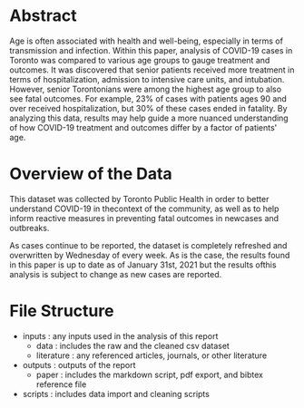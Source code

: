 # Abstract
Age is often associated with health and well-being, especially in terms of transmission and infection. Within this paper, analysis of COVID-19 cases in Toronto was compared to various age groups to gauge treatment and outcomes. It was discovered that senior patients received more treatment in terms of hospitalization, admission to intensive care units, and intubation. However, senior Torontonians were among the highest age group to also see fatal outcomes. For example, 23% of cases with patients ages 90 and over received hospitalization, but 30% of these cases ended in fatality. By analyzing this data, results may help guide a more nuanced understanding of how COVID-19 treatment and outcomes differ by a factor of patients' age.

# Overview of the Data
This dataset was collected by Toronto Public Health in order to better understand COVID-19 in thecontext of the community, as well as to help inform reactive measures in preventing fatal outcomes in newcases and outbreaks.

As cases continue to be reported, the dataset is completely refreshed and overwritten by Wednesday of every week. As is the case, the results found in this paper is up to date as of January 31st, 2021 but the results ofthis analysis is subject to change as new cases are reported.

# File Structure
* inputs : any inputs used in the analysis of this report
  * data : includes the raw and the cleaned csv dataset
  * literature : any referenced articles, journals, or other literature
* outputs : outputs of the report
  * paper : includes the markdown script, pdf export, and bibtex reference file
* scripts : includes data import and cleaning scripts